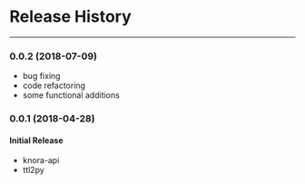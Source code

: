 # Release History
---

### 0.0.2 (2018-07-09)

* bug fixing
* code refactoring
* some functional additions


### 0.0.1 (2018-04-28)

#### Initial Release

* knora-api
* ttl2py
